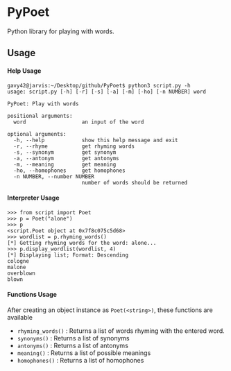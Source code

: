 # PyPoet
Python library for playing with words.

## Usage

#### Help Usage

```console
gavy42@jarvis:~/Desktop/github/PyPoet$ python3 script.py -h
usage: script.py [-h] [-r] [-s] [-a] [-m] [-ho] [-n NUMBER] word

PyPoet: Play with words

positional arguments:
  word                  an input of the word

optional arguments:
  -h, --help            show this help message and exit
  -r, --rhyme           get rhyming words
  -s, --synonym         get synonym
  -a, --antonym         get antonyms
  -m, --meaning         get meaning
  -ho, --homophones     get homophones
  -n NUMBER, --number NUMBER
                        number of words should be returned
```

#### Interpreter Usage

```python3
>>> from script import Poet
>>> p = Poet("alone")
>>> p
<script.Poet object at 0x7f8c075c5d68>
>>> wordlist = p.rhyming_words()
[*] Getting rhyming words for the word: alone...
>>> p.display_wordlist(wordlist, 4)
[*] Displaying list; Format: Descending
cologne
malone
overblown
blown
```

#### Functions Usage

After creating an object instance as `Poet(<string>)`, these functions are available

- `rhyming_words()` : Returns a list of words rhyming with the entered word.
- `synonyms()` : Returns a list of synonyms
- `antonyms()` : Returns a list of antonyms
- `meaning()` : Returns a list of possible meanings
- `homophones()` : Returns a list of homophones